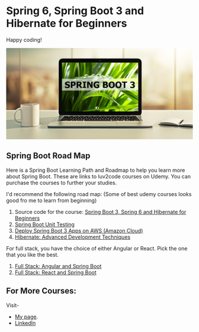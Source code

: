 # Spring 6, Spring Boot 3 and Hibernate for Beginners

Happy coding!

[<img src="images/spring-boot-3-spring-6-and-hibernate-thumbnail-small.png">](http://www.luv2code.com/spring-github)

## Spring Boot Road Map

Here is a Spring Boot Learning Path and Roadmap to help you learn more about Spring Boot. These are links to luv2code courses on Udemy. You can purchase the courses to further your studies.

I'd recommend the following road map: (Some of best udemy courses looks good fro me to learn from beginning)
1. Source code for the course: [Spring Boot 3, Spring 6 and Hibernate for Beginners](http://www.luv2code.com/spring-github)
2. [Spring Boot Unit Testing](https://www.udemy.com/course/spring-boot-unit-testing/?referralCode=4184DE360D78A70932EE)
3. [Deploy Spring Boot 3 Apps on AWS (Amazon Cloud)](https://www.udemy.com/course/deploy-spring-boot-3-apps-to-aws/?referralCode=DCE8981B59C70BA6BDBF)
4. [Hibernate: Advanced Development Techniques](https://www.udemy.com/course/hibernate-tutorial-advanced/?referralCode=6FB9E2BA9AF54A4C9E69)

For full stack, you have the choice of either Angular or React. Pick the one that you like the best.
1. [Full Stack: Angular and Spring Boot](https://www.udemy.com/course/full-stack-angular-spring-boot-tutorial/?referralCode=2264F90C65A86316BB6B)
2. [Full Stack: React and Spring Boot](https://www.udemy.com/course/full-stack-react-and-java-spring-boot-the-developer-guide/?referralCode=4325FA579FD3D313E28D)

## For More Courses:
Visit-
* [My page](https://github.com/santoshgit1). 
* [LinkedIn](https://www.linkedin.com/in/santoshkr6/)
